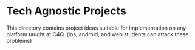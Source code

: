 # Tech Agnostic Projects

This directory contains project ideas suitable for implementation on any platform taught at C4Q.
(ios, android, and web students can attack these problems)

